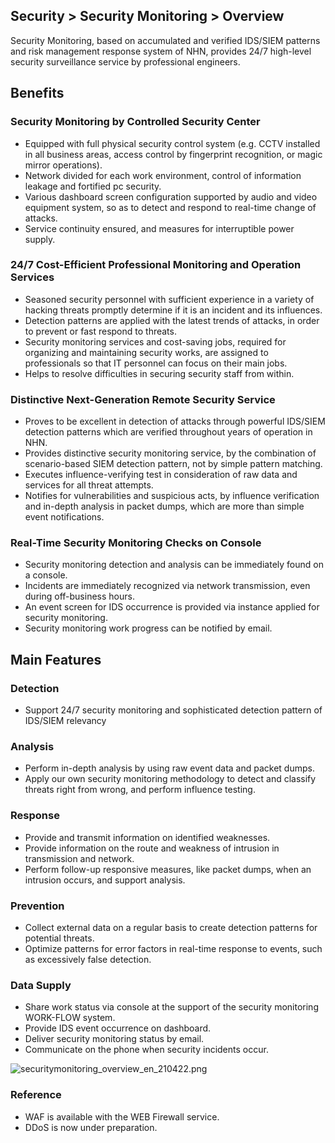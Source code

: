## Security > Security Monitoring > Overview

Security Monitoring, based on accumulated and verified IDS/SIEM patterns and risk management response system of NHN, provides 24/7 high-level security surveillance service by professional engineers.  

## Benefits 

### Security Monitoring by Controlled Security Center 
- Equipped with full physical security control system (e.g. CCTV installed in all business areas, access control by fingerprint recognition, or magic mirror operations).
- Network divided for each work environment, control of information leakage and fortified pc security.
- Various dashboard screen configuration supported by audio and video equipment system, so as to detect and respond to real-time change of attacks.
- Service continuity ensured, and measures for interruptible power supply.

### 24/7 Cost-Efficient Professional Monitoring and Operation Services 
- Seasoned security personnel with sufficient experience in a variety of hacking threats promptly determine if it is an incident and its influences. 
- Detection patterns are applied with the latest trends of attacks, in order to prevent or fast respond to threats.
- Security monitoring services and cost-saving jobs, required for organizing and maintaining security works, are assigned to professionals so that IT personnel can focus on their main jobs.
- Helps to resolve difficulties in securing security staff from within.

### Distinctive Next-Generation Remote Security Service 
- Proves to be excellent in detection of attacks through powerful IDS/SIEM detection patterns which are verified throughout years of operation in NHN.
- Provides distinctive security monitoring service, by the combination of scenario-based SIEM detection pattern, not by simple pattern matching. 
- Executes influence-verifying test in consideration of raw data and services for all threat attempts.
- Notifies for vulnerabilities and suspicious acts, by influence verification and in-depth analysis in packet dumps, which are more than simple event notifications.

### Real-Time Security Monitoring Checks on Console 
- Security monitoring detection and analysis can be immediately found on a console.
- Incidents are immediately recognized via network transmission, even during off-business hours.
- An event screen for IDS occurrence is provided via instance applied for security monitoring.
- Security monitoring work progress can be notified by email.

## Main Features 

### Detection 
- Support 24/7 security monitoring and sophisticated detection pattern of IDS/SIEM relevancy
### Analysis 
- Perform in-depth analysis by using raw event data and packet dumps. 
- Apply our own security monitoring methodology to detect and classify threats right from wrong, and perform influence testing. 
### Response 
- Provide and transmit information on identified weaknesses.
- Provide information on the route and weakness of intrusion in transmission and network.
- Perform follow-up responsive measures, like packet dumps, when an intrusion occurs, and support analysis.
### Prevention 
- Collect external data on a regular basis to create detection patterns for potential threats. 
- Optimize patterns for error factors in real-time response to events, such as excessively false detection. 
### Data Supply 
- Share work status via console at the support of the security monitoring WORK-FLOW system.
- Provide IDS event occurrence on dashboard.
- Deliver security monitoring status by email.
- Communicate on the phone when security incidents occur.

![securitymonitoring_overview_en_210422.png](https://static.toastoven.net/prod_mss/securitymonitoring_overview_en_210422.png)

### Reference 
* WAF is available with the WEB Firewall service. 
* DDoS is now under preparation.  
